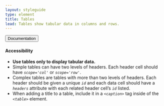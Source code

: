 ```yaml
---
layout: styleguide
type: element
title: Tables
lead: Tables show tabular data in columns and rows.
---
```


<div class="usa-accordion-bordered usa-accordion-docs">
  <button class="usa-button-unstyled usa-accordion-button"
      aria-expanded="true" aria-controls="collapsible-0">
    Documentation
  </button>
  <div id="collapsible-0" aria-hidden="false" class="usa-accordion-content">
    <h4 class="usa-heading">Accessibility</h4>
    <ul class="usa-content-list">
      <li><strong>Use tables only to display tabular data.</strong></li>
      <li>Simple tables can have two levels of headers. Each header cell should have <em class="em-yellow-bg"><code>scope=<wbr>'col'</code></em> or <em class="em-yellow-bg"><code>scope=<wbr>'row'</code></em>.</li>
      <li>Complex tables are tables with more than two levels of headers. Each header should be given a unique <em class="em-yellow-bg"><code>id</code></em> and each data cell should have a <em class="em-yellow-bg"><code>headers</code></em> attribute with each related header cell’s <em class="em-yellow-bg"><code>id</code></em> listed.</li>
      <li>When adding a title to a table, include it in a <em class="em-yellow-bg"><code>&lt;caption&gt;</code></em> tag inside of the <em class="em-yellow-bg"><code>&lt;table&gt;</code></em> element.</li>
    </ul>

  </div>
</div>
